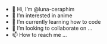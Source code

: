 - 👋 Hi, I’m @luna-ceraphim
- 👀 I’m interested in anime
- 🌱 I’m currently learning how to code
- 💞️ I’m looking to collaborate on ...
- 📫 How to reach me ...

<!---
luna-ceraphim/luna-ceraphim is a ✨ special ✨ repository because its `README.md` (this file) appears on your GitHub profile.
You can click the Preview link to take a look at your changes.
--->
